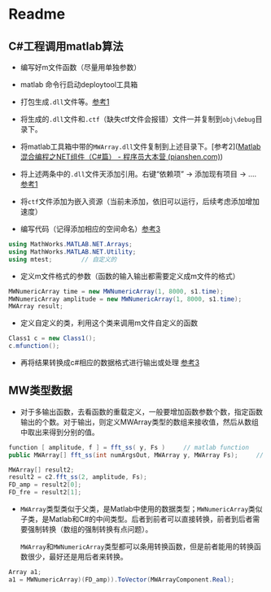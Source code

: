 # Readme

## C#工程调用matlab算法

* 编写好m文件函数（尽量用单独参数）
* matlab 命令行启动deploytool工具箱
* 打包生成`.dll`文件等。[参考1](https://blog.csdn.net/yu_ncepu/article/details/87797953)

* 将生成的`.dll`文件和`.ctf`（缺失ctf文件会报错）文件一并复制到`obj\debug`目录下。
* 将matlab工具箱中带的`MWArray.dll`文件复制到上述目录下。[参考2]([Matlab混合编程之NET组件（C#篇） - 程序员大本营 (pianshen.com)](https://www.pianshen.com/article/7641675654/))
* 将上述两条中的`.dll`文件天添加引用。右键“依赖项” -> 添加现有项目 -> .... [参考1](https://blog.csdn.net/yu_ncepu/article/details/87797953)
* 将`ctf`文件添加为嵌入资源（当前未添加，依旧可以运行，后续考虑添加增加速度）
* 编写代码（记得添加相应的空间命名）[参考3](https://blog.csdn.net/m0_37283423/article/details/74421305)

```c#
using MathWorks.MATLAB.NET.Arrays;
using MathWorks.MATLAB.NET.Utility;
using mtest;		// 自定义的
```

* 定义m文件格式的参数（函数的输入输出都需要定义成m文件的格式）

```c#
MWNumericArray time = new MWNumericArray(1, 8000, s1.time);
MWNumericArray amplitude = new MWNumericArray(1, 8000, s1.time);
MWArray result;
```

* 定义自定义的类，利用这个类来调用m文件自定义的函数

```c#
Class1 c = new Class1();
c.mfunction();
```

* 再将结果转换成c#相应的数据格式进行输出或处理 [参考3](https://blog.csdn.net/m0_37283423/article/details/74421305)



## MW类型数据

* 对于多输出函数，去看函数的重载定义，一般要增加函数参数个数，指定函数输出的个数。对于输出，则定义MWArray类型的数组来接收值，然后从数组中取出来得到分别的值。

```C#
function [ amplitude, f ] = fft_ss( y, Fs )		// matlab function
public MWArray[] fft_ss(int numArgsOut, MWArray y, MWArray Fs);		// 转换后的一种重载函数

MWArray[] result2;
result2 = c2.fft_ss(2, amplitude, Fs);
FD_amp = result2[0];
FD_fre = result2[1];
```



* `MWArray`类型类似于父类，是Matlab中使用的数据类型；`MWNumericArray`类似子类，是Matlab和C#的中间类型。后者到前者可以直接转换，前者到后者需要强制转换（数组的强制转换有点问题）。

  `MWArray`和`MWNumericArray`类型都可以条用转换函数，但是前者能用的转换函数很少，最好还是用后者来转换。

```c#
Array a1;
a1 = MWNumericArray)(FD_amp)).ToVector(MWArrayComponent.Real);
```

